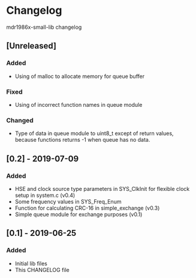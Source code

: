 # Changelog
mdr1986x-small-lib changelog

## [Unreleased]
### Added
- Using of malloc to allocate memory for queue buffer

### Fixed
- Using of incorrect function names in queue module

### Changed
- Type of data in queue module to uint8_t except of return values, because
functions returns -1 when queue has no data.

## [0.2] - 2019-07-09
### Added
- HSE and clock source type parameters in SYS_ClkInit for flexible clock
setup in system.c (v0.4)
- Some frequency values in SYS_Freq_Enum
- Function for calculating CRC-16 in simple_exchange (v0.3)
- Simple queue module for exchange purposes (v0.1)

## [0.1] - 2019-06-25
### Added
- Initial lib files
- This CHANGELOG file
